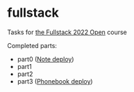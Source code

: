 # fullstack

Tasks for [the Fullstack 2022 Open](https://fullstackopen.com/en/) course

Completed parts:
- part0 ([Note deploy](https://blue-bush-4522.fly.dev/))
- part1
- part2
- part3 ([Phonebook deploy](https://wild-firefly-5490.fly.dev/))
